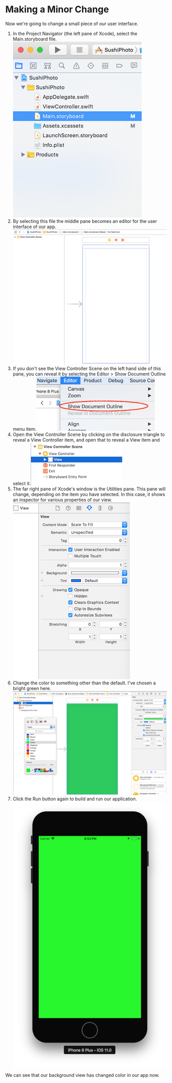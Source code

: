 # Making a Minor Change

Now we're going to change a small piece of our user interface.

1. In the Project Navigator \(the left pane of Xcode\), select the Main.storyboard file.![](/en/assets/ProjectNavigator.png)
2. By selecting this file the middle pane becomes an editor for the user interface of our app.![](/en/assets/InterfaceBuilder.png)
3. If you don't see the View Controller Scene on the left hand side of this pane, you can reveal it by selecting the Editor &gt; Show Document Outline menu item.![](/en/assets/ShowDocumentOutline.png)
4. Open the View Controller Scene by clicking on the disclosure triangle to reveal a View Controller item, and open that to reveal a View item and select it.![](/en/assets/ViewDocumentOutline.png)
5. The far right pane of Xcode's window is the Utilities pane. This pane will change, depending on the item you have selected. In this case, it shows an inspector for various properties of our view.![](/en/assets/Utilities-View.png)
6. Change the color to something other than the default. I've chosen a bright green here.![](/en/assets/Sushi8.png)
7. Click the Run button again to build and run our application.![](/en/assets/Sushi9.png)

We can see that our background view has changed color in our app now.

